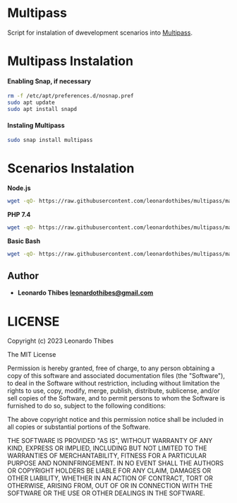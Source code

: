 Multipass
=========

Script for instalation of dwevelopment scenarios into [Multipass](https://multipass.run/).

Multipass Instalation
=====================

#### Enabling Snap, if necessary
```bash
rm -f /etc/apt/preferences.d/nosnap.pref
sudo apt update
sudo apt install snapd
```

#### Instaling Multipass
```bash
sudo snap install multipass
```

Scenarios Instalation
=====================

**Node.js**
```bash
wget -qO- https://raw.githubusercontent.com/leonardothibes/multipass/master/scenarios/node.sh | bash
```

**PHP 7.4**
```bash
wget -qO- https://raw.githubusercontent.com/leonardothibes/multipass/master/scenarios/php-7.4.sh | bash
```

**Basic Bash**
```bash
wget -qO- https://raw.githubusercontent.com/leonardothibes/multipass/master/scenarios/bash.sh | bash
```

Author
------

 * **Leonardo Thibes <leonardothibes@gmail.com>**

LICENSE
=======

Copyright (c) 2023 Leonardo Thibes

The MIT License

Permission is hereby granted, free of charge, to any person obtaining a copy of
this software and associated documentation files (the "Software"), to deal in
the Software without restriction, including without limitation the rights to
use, copy, modify, merge, publish, distribute, sublicense, and/or sell copies of
the Software, and to permit persons to whom the Software is furnished to do so,
subject to the following conditions:

The above copyright notice and this permission notice shall be included in all
copies or substantial portions of the Software.

THE SOFTWARE IS PROVIDED "AS IS", WITHOUT WARRANTY OF ANY KIND, EXPRESS OR
IMPLIED, INCLUDING BUT NOT LIMITED TO THE WARRANTIES OF MERCHANTABILITY, FITNESS
FOR A PARTICULAR PURPOSE AND NONINFRINGEMENT. IN NO EVENT SHALL THE AUTHORS OR
COPYRIGHT HOLDERS BE LIABLE FOR ANY CLAIM, DAMAGES OR OTHER LIABILITY, WHETHER
IN AN ACTION OF CONTRACT, TORT OR OTHERWISE, ARISING FROM, OUT OF OR IN
CONNECTION WITH THE SOFTWARE OR THE USE OR OTHER DEALINGS IN THE SOFTWARE.
